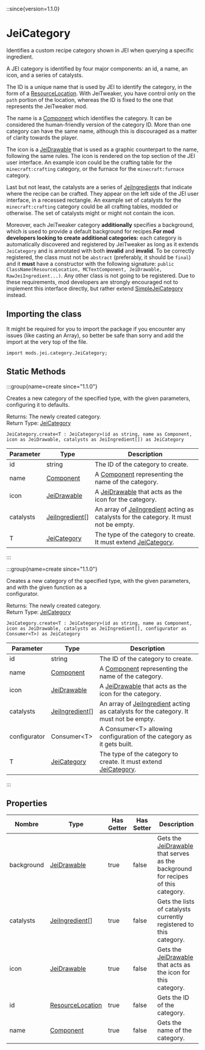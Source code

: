 ::since{version=1.1.0}
# JeiCategory

Identifies a custom recipe category shown in JEI when querying a specific ingredient.

 A JEI category is identified by four major components: an id, a name, an icon, and a series of catalysts.

 The ID is a unique name that is used by JEI to identify the category, in the form of a [ResourceLocation](/vanilla/api/resource/ResourceLocation). With JeiTweaker, you have control only on the `path` portion of the location, whereas the ID is fixed to the one that represents the JeiTweaker mod.

 The name is a [Component](/vanilla/api/text/Component) which identifies the category. It can be considered the human-friendly version of the category ID. More than one category can have the same name, although this is discouraged as a matter of clarity towards the player.

 The icon is a [JeiDrawable](/mods/JEITweaker/API/Component/JeiDrawable) that is used as a graphic counterpart to the name, following the same rules. The icon is rendered on the top section of the JEI user interface. An example icon could be the crafting table for the `minecraft:crafting` category, or the furnace for the `minecraft:furnace` category.

 Last but not least, the catalysts are a series of [JeiIngredient](/mods/JEITweaker/API/Component/JeiIngredient)s that indicate where the recipe can be crafted. They appear on the left side of the JEI user interface, in a recessed rectangle. An example set of catalysts for the `minecraft:crafting` category could be all crafting tables, modded or otherwise. The set of catalysts might or might not contain the icon.

 Moreover, each JeiTweaker category <strong>additionally</strong> specifies a background, which is used to provide a default background for recipes.<strong>For mod developers looking to create additional categories:</strong> each category is automatically discovered and registered by JeiTweaker as long as it extends `JeiCategory` and is annotated with both **invalid** and **invalid**. To be correctly registered, the class must not be `abstract` (preferably, it should be `final`) and it <strong>must</strong> have a constructor with the following signature: `public ClassName(ResourceLocation, MCTextComponent, JeiDrawable, RawJeiIngredient...)`. Any other class is not going to be registered. Due to these requirements, mod developers are strongly encouraged not to implement this interface directly, but rather extend [SimpleJeiCategory](/mods/JEITweaker/API/Category/SimpleJeiCategory) instead.

## Importing the class

It might be required for you to import the package if you encounter any issues (like casting an Array), so better be safe than sorry and add the import at the very top of the file.
```zenscript
import mods.jei.category.JeiCategory;
```


## Static Methods

:::group{name=create since="1.1.0"}

Creates a new category of the specified type, with the given parameters, configuring it to defaults.

Returns: The newly created category.  
Return Type: [JeiCategory](/mods/JEITweaker/API/Category/JeiCategory)

```zenscript
JeiCategory.create<T : JeiCategory>(id as string, name as Component, icon as JeiDrawable, catalysts as JeiIngredient[]) as JeiCategory
```

| Parameter | Type                                                            | Description                                                                                                                           |
| --------- | --------------------------------------------------------------- | ------------------------------------------------------------------------------------------------------------------------------------- |
| id        | string                                                          | The ID of the category to create.                                                                                                     |
| name      | [Component](/vanilla/api/text/Component)                        | A [Component](/vanilla/api/text/Component) representing the name of the category.                                                     |
| icon      | [JeiDrawable](/mods/JEITweaker/API/Component/JeiDrawable)       | A [JeiDrawable](/mods/JEITweaker/API/Component/JeiDrawable) that acts as the icon for the category.                                   |
| catalysts | [JeiIngredient](/mods/JEITweaker/API/Component/JeiIngredient)[] | An array of [JeiIngredient](/mods/JEITweaker/API/Component/JeiIngredient) acting as catalysts for the category. It must not be empty. |
| T         | [JeiCategory](/mods/JEITweaker/API/Category/JeiCategory)        | The type of the category to create. It must extend [JeiCategory](/mods/JEITweaker/API/Category/JeiCategory).                          |


:::

:::group{name=create since="1.1.0"}

Creates a new category of the specified type, with the given parameters, and with the given function as a <br />  configurator.

Returns: The newly created category.  
Return Type: [JeiCategory](/mods/JEITweaker/API/Category/JeiCategory)

```zenscript
JeiCategory.create<T : JeiCategory>(id as string, name as Component, icon as JeiDrawable, catalysts as JeiIngredient[], configurator as Consumer<T>) as JeiCategory
```

| Parameter    | Type                                                            | Description                                                                                                                           |
| ------------ | --------------------------------------------------------------- | ------------------------------------------------------------------------------------------------------------------------------------- |
| id           | string                                                          | The ID of the category to create.                                                                                                     |
| name         | [Component](/vanilla/api/text/Component)                        | A [Component](/vanilla/api/text/Component) representing the name of the category.                                                     |
| icon         | [JeiDrawable](/mods/JEITweaker/API/Component/JeiDrawable)       | A [JeiDrawable](/mods/JEITweaker/API/Component/JeiDrawable) that acts as the icon for the category.                                   |
| catalysts    | [JeiIngredient](/mods/JEITweaker/API/Component/JeiIngredient)[] | An array of [JeiIngredient](/mods/JEITweaker/API/Component/JeiIngredient) acting as catalysts for the category. It must not be empty. |
| configurator | Consumer&lt;T&gt;                                   | A Consumer&lt;T&gt; allowing configuration of the category as it gets built.                                              |
| T            | [JeiCategory](/mods/JEITweaker/API/Category/JeiCategory)        | The type of the category to create. It must extend [JeiCategory](/mods/JEITweaker/API/Category/JeiCategory).                          |


:::

## Properties

| Nombre     | Type                                                            | Has Getter | Has Setter | Description                                                                                                                    |
| ---------- | --------------------------------------------------------------- | ---------- | ---------- | ------------------------------------------------------------------------------------------------------------------------------ |
| background | [JeiDrawable](/mods/JEITweaker/API/Component/JeiDrawable)       | true       | false      | Gets the [JeiDrawable](/mods/JEITweaker/API/Component/JeiDrawable) that serves as the background for recipes of this category. |
| catalysts  | [JeiIngredient](/mods/JEITweaker/API/Component/JeiIngredient)[] | true       | false      | Gets the lists of catalysts currently registered to this category.                                                             |
| icon       | [JeiDrawable](/mods/JEITweaker/API/Component/JeiDrawable)       | true       | false      | Gets the [JeiDrawable](/mods/JEITweaker/API/Component/JeiDrawable) that acts as the icon for this category.                    |
| id         | [ResourceLocation](/vanilla/api/resource/ResourceLocation)      | true       | false      | Gets the ID of the category.                                                                                                   |
| name       | [Component](/vanilla/api/text/Component)                        | true       | false      | Gets the name of the category.                                                                                                 |

